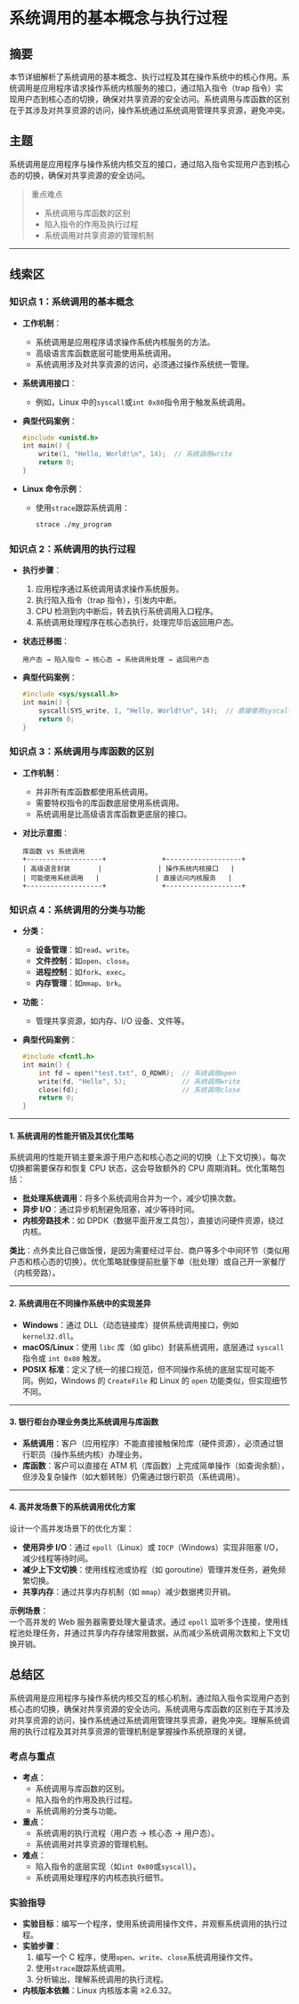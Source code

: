 # 系统调用的基本概念与执行过程

## 摘要

本节详细解析了系统调用的基本概念、执行过程及其在操作系统中的核心作用。系统调用是应用程序请求操作系统内核服务的接口，通过陷入指令（trap 指令）实现用户态到核心态的切换，确保对共享资源的安全访问。系统调用与库函数的区别在于其涉及对共享资源的访问，操作系统通过系统调用管理共享资源，避免冲突。

## 主题

系统调用是应用程序与操作系统内核交互的接口，通过陷入指令实现用户态到核心态的切换，确保对共享资源的安全访问。

> 重点难点
>
> - 系统调用与库函数的区别
> - 陷入指令的作用及执行过程
> - 系统调用对共享资源的管理机制

---

## 线索区

### 知识点 1：系统调用的基本概念

- **工作机制**：
  - 系统调用是应用程序请求操作系统内核服务的方法。
  - 高级语言库函数底层可能使用系统调用。
  - 系统调用涉及对共享资源的访问，必须通过操作系统统一管理。
- **系统调用接口**：
  - 例如，Linux 中的`syscall`或`int 0x80`指令用于触发系统调用。
- **典型代码案例**：

  ```c
  #include <unistd.h>
  int main() {
      write(1, "Hello, World!\n", 14);  // 系统调用write
      return 0;
  }
  ```

- **Linux 命令示例**：

  - 使用`strace`跟踪系统调用：

    ```bash
    strace ./my_program
    ```

### 知识点 2：系统调用的执行过程

- **执行步骤**：
  1. 应用程序通过系统调用请求操作系统服务。
  2. 执行陷入指令（trap 指令），引发内中断。
  3. CPU 检测到内中断后，转去执行系统调用入口程序。
  4. 系统调用处理程序在核心态执行，处理完毕后返回用户态。
- **状态迁移图**：

  ```text
  用户态 → 陷入指令 → 核心态 → 系统调用处理 → 返回用户态
  ```

- **典型代码案例**：

  ```cpp
  #include <sys/syscall.h>
  int main() {
      syscall(SYS_write, 1, "Hello, World!\n", 14);  // 直接使用syscall
      return 0;
  }
  ```

### 知识点 3：系统调用与库函数的区别

- **工作机制**：
  - 并非所有库函数都使用系统调用。
  - 需要特权指令的库函数底层使用系统调用。
  - 系统调用是比高级语言库函数更底层的接口。
- **对比示意图**：

  ```text
  库函数 vs 系统调用
  +-------------------+              +-------------------+
  | 高级语言封装       |              | 操作系统内核接口   |
  | 可能使用系统调用   |              | 直接访问内核服务   |
  +-------------------+              +-------------------+
  ```

### 知识点 4：系统调用的分类与功能

- **分类**：
  - **设备管理**：如`read`、`write`。
  - **文件控制**：如`open`、`close`。
  - **进程控制**：如`fork`、`exec`。
  - **内存管理**：如`mmap`、`brk`。
- **功能**：
  - 管理共享资源，如内存、I/O 设备、文件等。
- **典型代码案例**：

  ```cpp
  #include <fcntl.h>
  int main() {
      int fd = open("test.txt", O_RDWR);  // 系统调用open
      write(fd, "Hello", 5);              // 系统调用write
      close(fd);                          // 系统调用close
      return 0;
  }
  ```

---

#### 1. **系统调用的性能开销及其优化策略**

系统调用的性能开销主要来源于用户态和核心态之间的切换（上下文切换）。每次切换都需要保存和恢复 CPU 状态，这会导致额外的 CPU 周期消耗。优化策略包括：

- **批处理系统调用**：将多个系统调用合并为一个，减少切换次数。
- **异步 I/O**：通过异步机制避免阻塞，减少等待时间。
- **内核旁路技术**：如 DPDK（数据平面开发工具包），直接访问硬件资源，绕过内核。

**类比**：点外卖比自己做饭慢，是因为需要经过平台、商户等多个中间环节（类似用户态和核心态的切换）。优化策略就像提前批量下单（批处理）或自己开一家餐厅（内核旁路）。

---

#### 2. **系统调用在不同操作系统中的实现差异**

- **Windows**：通过 DLL（动态链接库）提供系统调用接口，例如 `kernel32.dll`。
- **macOS/Linux**：使用 `libc` 库（如 glibc）封装系统调用，底层通过 `syscall` 指令或 `int 0x80` 触发。
- **POSIX 标准**：定义了统一的接口规范，但不同操作系统的底层实现可能不同。例如，Windows 的 `CreateFile` 和 Linux 的 `open` 功能类似，但实现细节不同。

---

#### 3. **银行柜台办理业务类比系统调用与库函数**

- **系统调用**：客户（应用程序）不能直接接触保险库（硬件资源），必须通过银行职员（操作系统内核）办理业务。
- **库函数**：客户可以直接在 ATM 机（库函数）上完成简单操作（如查询余额），但涉及复杂操作（如大额转账）仍需通过银行职员（系统调用）。

---

#### 4. **高并发场景下的系统调用优化方案**

设计一个高并发场景下的优化方案：

- **使用异步 I/O**：通过 `epoll`（Linux）或 `IOCP`（Windows）实现非阻塞 I/O，减少线程等待时间。
- **减少上下文切换**：使用线程池或协程（如 goroutine）管理并发任务，避免频繁切换。
- **共享内存**：通过共享内存机制（如 `mmap`）减少数据拷贝开销。

**示例场景**：  
一个高并发的 Web 服务器需要处理大量请求。通过 `epoll` 监听多个连接，使用线程池处理任务，并通过共享内存存储常用数据，从而减少系统调用次数和上下文切换开销。

## 总结区

系统调用是应用程序与操作系统内核交互的核心机制，通过陷入指令实现用户态到核心态的切换，确保对共享资源的安全访问。系统调用与库函数的区别在于其涉及对共享资源的访问，操作系统通过系统调用管理共享资源，避免冲突。理解系统调用的执行过程及其对共享资源的管理机制是掌握操作系统原理的关键。

### 考点与重点

- **考点**：
  - 系统调用与库函数的区别。
  - 陷入指令的作用及执行过程。
  - 系统调用的分类与功能。
- **重点**：
  - 系统调用的执行流程（用户态 → 核心态 → 用户态）。
  - 系统调用对共享资源的管理机制。
- **难点**：
  - 陷入指令的底层实现（如`int 0x80`或`syscall`）。
  - 系统调用处理程序的内核态执行细节。

### 实验指导

- **实验目标**：编写一个程序，使用系统调用操作文件，并观察系统调用的执行过程。
- **实验步骤**：
  1. 编写一个 C 程序，使用`open`、`write`、`close`系统调用操作文件。
  2. 使用`strace`跟踪系统调用。
  3. 分析输出，理解系统调用的执行流程。
- **内核版本依赖**：Linux 内核版本需 ≥2.6.32。
